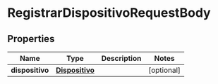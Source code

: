 
# RegistrarDispositivoRequestBody

## Properties
Name | Type | Description | Notes
------------ | ------------- | ------------- | -------------
**dispositivo** | [**Dispositivo**](Dispositivo.md) |  |  [optional]



